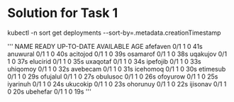 # Solution for Task 1


kubectl -n sort get deployments --sort-by=.metadata.creationTimestamp

'''
NAME       READY   UP-TO-DATE   AVAILABLE   AGE
afefaven   0/1     1            0           41s
anuwural   0/1     1            0           40s
acitojod   0/1     1            0           39s
osamarof   0/1     1            0           38s
uqakujov   0/1     1            0           37s
elucirid   0/1     1            0           35s
uxaqotaf   0/1     1            0           34s
ipefojib   0/1     1            0           33s
uhiqomoy   0/1     1            0           32s
avebecam   0/1     1            0           31s
icehomoq   0/1     1            0           30s
etimesub   0/1     1            0           29s
ofujalul   0/1     1            0           27s
obulusoc   0/1     1            0           26s
ofoyurow   0/1     1            0           25s
iyarinuh   0/1     1            0           24s
ukucokip   0/1     1            0           23s
ohorunuy   0/1     1            0           22s
ijisonav   0/1     1            0           20s
ubehefar   0/1     1            0           19s
'''
